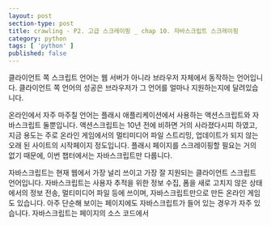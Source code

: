 ```yaml
---
layout: post
section-type: post
title: crawling - P2. 고급 스크레이핑 _ chap 10. 자바스크립트 스크레이핑
category: python
tags: [ 'python' ]
published: false
---
```


클라이언트 쪽 스크립트 언어는 웹 서버가 아니라 브라우저 자체에서 동작하는 언어입니다. 클라이언트 쪽 언어의 성공은 브라우저가 그 언어를 얼마나 지원하는지에 달려있습니다.  

온라인에서 자주 마주칠 언어는 플래시 애플리케이션에서 사용하는 액션스크립트와 자바스크립트 둘뿐입니다. 액션스크립트는 10년 전에 비하면 거의 사라졌다시피 하였고, 지금 용도는 주로 온라인 게임에서의 멀티미디어 파일 스트리밍, 업데이트가 되지 않는 오래 된 사이트의 시작페이지 정도입니다. 플래시 페이지를 스크레이핑할 필요는 거의 없기 때문에, 이번 챕터에서는 자바스크립트만 다룹니다.  

자바스크립트는 현재 웹에서 가장 널리 쓰이고 가장 잘 지원되는 클라이언트 스크립트 언어입니다. 자바스크립트는 사용자 추적을 위한 정보 수집, 폼을 새로 고치지 않은 상태에서의 정보 전송, 멀티미디어 파일 등에 쓰이며, 자바스크립트만으로 만든 온라인 게임도 있습니다. 아주 단순해 보이는 페이지에도 자바스크립트가 들어 있는 경우가 자주 있습니다. 자바스크립트는 페이지의 소스 코드에서 <script> 태그 부분에 들어 있습니다.  

```javascript
<script>
  alert("This creates a pop-up using JavaScript");
</script>
```

## 10.1 자바스크립트에 관한 간단한 소개

스크레이핑하는 스크립트에서 무슨 일을 하는지 최소한이라도 이해한다면 아주 큰 도움이 될 겁니다. 따라서 자바스크립트에 익숙해져야 합니다.  

자바스크립트는 약한 타이핑 언어이며 그 문법은 종종 자바나 C++과 비교됩니다. 연산자나 루프, 배열 같은 문법적 요소는 일부 비슷하지만, 약한 타입과 스크립트에서 출발한 성격 때문에 일부 프로그래머들은 자바스크립트를 이해하는게 골치 아플 수 있습니다.  

다음 코드는 재귀적으로 피보나치 수열을 계산한 후 브라우저의 개발자 콘솔에 출력합니다.

```javascript
<script>
function fibonacci(a, b){
  val nextNum = a + b;
  console.log(nextNum+" is in the Fibonacci sequence");
  if(nextNum < 100){
    fibonacci(b, nextNum);
  }
}
fibonacci(1, 1);
</script>
```

모든 변수 앞에 `var`가 있습니다. 이 문법은 PHP의 $ 기호나, 자바와 C++의 int, String, List 등 타입 선언과 비슷합니다. 파이썬은 이렇게 명시적인 변수 선언이 없다는 점에서 독특합니다. 또한 자바스크립트에는 함수를 변수처럼 사용할 수 있다는 대단히 좋은 기능이 좋습니다.

```javascript
<script>
var fibonacci = function() {
  var a = 1;
  var b = 1;
  return function () {
    var temp = b;
    b = a + b;
    a = temp;
    return b;
  }
}
var fibInstance = fibonacci();
console.log(fibInstance()+" is in the Fibonacci sequence");
console.log(fibInstance()+" is in the Fibonacci sequence");
console.log(fibInstance()+" is in the Fibonacci sequence");
</script>
```

이 코드는 언뜻 보기에는 이해가 안되지만, 람다 표현식을 염두해 둔다면 그리 어렵지 않습니다.  
변수 fibonacci 는 함수로 정의됐습니다. 이 함수가 반환하는 값은 함수이며, 반환된 함수는 피보나치 수열에서 점점 커지는 값을 출력합니다. fibonacci 를 호출할 때마다 피보나치 수열을 계산하는 함수를 반환하며, 그 함수를 다시 실행해서 함수에 들어 있는 값을 증가시킵니다.  

언뜻 보기엔 대단히 난해해 보이지만, 피보나치 수열을 계산하는 것 같은 종류의 문제는 대개 이런 패턴을 사용합니다. 함수를 마치 변수처럼 다루는 개념은 사용자의 행동이나 콜백을 처리할 때 대단히 유용하며, 자바스크립트 코드를 읽어야 한다면 이런 프로그래밍 스타일에 익숙해질 필요가 있습니다.

### 10.1.1 널리 쓰이는 자바스크립트 라이브러리

자바스크립트 표준을 이해하는 것도 중요하지만, 라이브러리가 없으면 최신 웹에서 할 수 있는 일은 상당히 제한됩니다. 페이지의 소스 코드를 읽어보면 널리 쓰이는 라이브러리가 하나 이상은 들어 있습니다.  

파이썬을 이용해 자바스크립트를 실행하는건 많은 시간과 프로세스 자원을 소비합니다. 특시 대규모로 실행한다면 더 심할 것입니다.

#### 제이쿼리

제이쿼리(jQuery)는 널리 쓰이는 라이브러리입니다. 제이쿼리를 사용하는 사이트는 코드 어딘가에 다음과 같은 제이쿼리를 불러오는 임포트 문이 있기 때문에 구분하기 쉽습니다.

```HTML
<script src="http://ajax.googleapis.com/ajax/libs/jquery/1.9.1/jquery.min.js"></script>
```

사이트에서 제이쿼리를 사용한다면 반드시 조심해서 스크랩해야 합니다. 제이쿼리는 자바스크립트가 실행된 다음에 동적으로 HTML 콘텐츠를 생성할 수 있기 때문입니다. 이전 챕터들에서 다룬 방법으로 스크랩하면 자바스크립트로 생성한 콘텐츠는 모두 놓치게 됩니다.  

또한, 제이쿼리를 사용하는 페이지에는 애니메이션이나 대화형 콘텐츠, 미디어 파일 등이 들어 있을 확률이 높고 이런 것들은 스크랩을 어렵게 합니다.

#### 구글 애널리틱스

전체 웹사이트의 50% 이상이 [구글 애널리틱스(Google Analytics)](http://bit.ly/2fBflnQ){:target="`_`blank"}를 사용합니다. 구글 애널리틱스는 아마 인터넷에서 가장 널리 쓰이는 자바스크립트 라이브러리인 동시에, 가장 널리 쓰이는 사용자 추적 도구일 겁니다.  

페이지에서 구글 애널리틱스를 사용하는지 여부는 간단히 알 수 있습니다. 구글 애널리틱스를 사용하는 페이지는 소스 코드 마지막에 다음과 비슷한 자바스크립트가 들어 있습니다.

```HTML
<!-- Google Analytics -->
<script type="text/javascript">
var _gaq = _gaq || [];
_gaq.push(['_setAccount', 'UA-4591498-1']);
_gaq.push(['_setDomainName', 'oreilly.com']);
_gaq.push(['_addIgnoredRef', 'oreilly.com']);
_gaq.push(['_setSiteSpeedSampleRate', 50]);
_gaq.push(['_trackPageview']);

(function() { var ga = document.createElement('script'); ga.type =
'text/javascript'; ga.async = true; ga.src = ('https:' ==
document.location.protocol ? 'https://ssl' : 'http://www') +
'.google-analytics.com/ga.js'; var s =
document.getElementsByTagName('script')[0];
s.parentNode.insertBefore(ga, s); })();
</script>
```
> 위 코드는 https://www.oreilly.com/ 에서 가져왔습니다. 해당 코드는 head에 들어 있습니다.

이 스크립트는 페이지에서 페이지로 이동하는 사용자의 움직임을 추적하는 특수한 쿠키를 사용합니다. 챕터 후반에서 셀레니움을 사용해 자바스크립트를 실행하고 쿠키를 처리하는 스크레이퍼를 만들 겠지만, 이런 스크레이퍼에서는 구글 애널리틱스는 문제가 될 수 있습니다.  

사이트에서 구글 애널리틱스나 그와 비슷한 웹 분석 시스템을 사용하고, 그 사이트에서 스크레이퍼가 다녀갔음을 알지 못하게 하고 싶다면 분석에 사용되는 쿠키 또는 모든 쿠키를 비활성화해야 합니다.

#### 구글 지도

구글 지도는 어느 사이트에든 아주 쉽게 지도를 임베드할 수 있는 API를 제공합니다.  

어떤 종류든 위치 데이터를 스크랩할 경우, 구글 지도가 어떻게 작동하는지 이해한다면 위도/경도 좌표, 운이 좋다면 주소까지 수월하게 가져올 수 있습니다. 구글 지도에서 위치를 표시하기 위해 가장 많이 쓰는 방법은 **마커** (핀이라고 부르기도 함)입니다.  

구글 지도에서 마커를 삽입할 때는 다음과 같은 코드를 사용합니다.

```javascript
var marker = new google.maps.Marker({
  position: new google.maps.LatLng(-25.363883,131.044922),
  map: map,
  title: 'Some marker text'
});
```

파이써에서 google.maps.LatLng 사이에 있는 좌표를 모두 추출해 위도/경도 리스트를 만드는건 어렵지 않습니다.  

[구글의 리버스 지오코딩(reverse Geocoding)](https://developers.google.com/maps/documentation/javascript/examples/geocoding-reverse){:target="`_`blank"} API 를 사용하면 이들 좌표 쌍을 저장하고 분석하기 알맞은 형태의 주소로 변환할 수 있습니다.

## 10.2 Ajax와 동적 HTML

지금까지 다룬 웹서버와의 통신은 페이지를 가져올 때 일종의 HTTP 요청을 보낸 것 뿐이었습니다. 페이지를 새로 고치지 않고 폼을 전송하거나 서버에서 정보를 가져온 경험이 있다면 그건 아마 **Ajax** 를 통한 것이었을 겁니다.  

일부 오해하는 사람도 있지만, Ajax는 언어가 아니라 특정 작업을 하기 위해 사용하는 기술의 묶음입니다. Ajax는 비동기 자바스크립트와 XML의 약자이며, 서버에 별도의 페이지를 요청하지 않고 정보를 주고 받기 위해 사용됩니다. '이 폼은 Ajax를 써서 웹 서버와 통신합니다'라고 말할 수 있습니다.  

Ajax와 마찬가지로, **DHTML(Dynamic HTML)** 도 같은 목적을 위해 함께 사용하는 기술을 묶어부르는 말입니다. DHTML은 클라이언트 쪽 스크립트가 페이지의 HTML 요소 바뀜에 따라 바뀌는 HTML이나 CSS입니다. 사용자가 커서를 움직여야만 버튼이 나타나거나, 클릭에 따라 배경색이 바뀌거나, Ajax 요청으로 새로운 콘텐츠가 나타날 수도 있습니다.  

'동적(Dynamic)'이란 단어는 일반적으로 '움직이는', '변하는' 같은 뜻을 떠올리게 하지만, 대화형 HTML 콘텐츠나 움직이는 이미지가 들어 있다 해서 그 페이지가 DHTML은 아닙니다. 인터넷에서 가장 따분하고 정적으로 보이는 페이지라 하더라도 이면에서 자바스크립트로 HTML과 CSS를 조작하는 DHTML이 있을 수 있습니다.  

다양한 웹사이트에서 아주 많이 스크랩한다면 곧 브라우저에 보이는 콘텐츠가 사이트에서 스크랩한 소스 코드와 맞지 않는 상황이 발생할 겁니다. 스크레이퍼가 내놓은 결과를 보고 브라우저에서 보던 내용이 없는 것을 볼 수도 있습니다. 또한 페이지에서 리다이렉트가 일어나서 다른 페이지로 이동했지만, 페이지 URL은 그대로일 수도 있습니다.  

이런 모든 상황은 자바스크립트가 페이지에서 하는 일을 스크레이퍼는 하지 못하기 때문에 일어나는 현상입니다.  

페이지가 Ajax나 DHTML을 써서 콘텐츠를 바꾸거나 불러온다는 사실을 알아챌 방법은 여러가지가 있지만, 이런 상황의 해결책은 두 가지뿐입니다. 하나는 자바스크립트를 분석해 콘텐츠를 직접 스크랩하는 것이고, 다른 하나는 자바스크립트 자체를 실행할 수 있는 파이썬 패키지를 써서 웹사이트를 브라우저에 보이는 그대로 스크랩하는 것입니다.

### 10.2.1 셀리네움으로 파이썬에서 자바스크립트 실행

[셀리니움](http://www.seleniumhq.org/){:target="`_`blank"}은 웹사이트 테스트 목적으로 개발됐지만, 강력한 웹 스크레이핑 도구로 사용할 수 있습니다. 최근에는 웹사이트가 브라우저에 어떻게 보이는지 정확하게 알 필요가 있을 때도 사용합니다.  
> [TDD 참조](https://kimdoky.github.io/categories/tdd.html){:target="`_`blank"}

셀레니움은 브라우저가 웹사이트를 불러오고, 필요한 데이터를 가져오고, 스크린샷을 찍거나 특정 행동이 웹사이트에 일어난다고 단언하는 등을 자동화합니다.  

셀레니움에는 자체적인 웹 브라우저가 들어있지 않으므로 다른 브라우저가 있어야 동작합니다. 예를 들어 셀레니움을 크롬과 함께 사용하면 말 그대로 크롬을 실행하고 웹사이트를 이동해서 코드에 명시한 동작을 수행합니다. 이렇게 하면 어떤 일이 일어나는지 지켜보기 편하지만, 여기서는 백그라운드에서 조용히 실행되는 [팬텀JS](http://phantomjs.org/){:target="`_`blank"}라는 도구를 사용하겠습니다.  

팬텀JS는 인터페이스가 없는(headless) 브라우저입니다. 팬텀JS는 웹사이트를 메모리에 불러오고 페이지의 자바스크립를 실행하지만, 그래픽은 렌더링하지 않습니다. 셀레니움과 팬텀JS를 결합하면 쿠키와 자바스크립트, 헤더, 그 외의 필요한 모든 것을 쉽게 처리할 수 있습니다.  

셀레니움 라이브러리는 pip로 설치하면 됩니다.

```
pip install selenium
```

팬텀JS는 pip 같은 패키지 관리자로는 설치가 불가하며, [웹사이트](http://phantomjs.org/download.html){:target="`_`blank"}에서 직접 내려 받아야 합니다.  

Ajax를 이용해 데이터를 불러오는 페이지는 아주 많지만(대표적으로 구글), 스크레이퍼를 테스트할 수 있는 샘플 페이지가 있습니다.(http://pythonscraping.com/pages/javascript/ajaxDemo.html) 이 페이지에는 HTML에 직접 입력한 샘플 텍스트가 있는데, 이 텍스트는 2초 뒤에 Ajax로 가져온 콘텐츠로 교체됩니다. 이전에 쓰던 방식대로 이 페이지의 데이터를 스크랩하려 하면, 실제 원하는 데이터가 아니라 로딩 페이지의 데이터만 가지고 오게 됩니다.  

다음 코드는 테스트 페이지에서 Ajax의 '벽' 뒤에 있는 텍스트를 가져옵니다.

```python
from selenium import webdriver
import time

driver = webdriver.PhantomJS()
driver.get("http://pythonscraping.com/pages/javascript/ajaxDemo.html")
time.sleep(3)
print(driver.find_element_by_id("content").text)
driver.close()
```
> `selenium.common.exceptions.WebDriverException: Message: 'phantomjs' executable needs to be in PATH.` 에러가 일어난다면..  
팬텀JS 바이너리를 파이썬이나 가상환경이 찾을 수 있는 경로에 설치하는 것을 권장합니다. 즉 현재 작업중인 가상환경이 있다면 `usr/local/var/pyenv/versions/scrapingEnv/bin`안에 팬텀JS 바이너리(`phantomjs`파일)를 두면 됩니다.

셀레니움 라이브러리는 **웹드라이버(WebDriver)** 위에서 호출되는 API입니다. 웹드라이버는 웹사이트를 불러올 수 있다는 점에서 브라우저와 비슷하지만 BeautifulSoup 객체와 마찬가지로 페이지 요소를 찾는 데 쓸 수 있고, 텍스트를 보내거나 클릭하는 등 페이지 요소를 조작할 수 있으며, 그 외에도 웹 스크레이퍼를 작동할 때 필요한 행동을 할 수 있습니다.

> #### 셀레니움 선택자  
이전의 챕터들에서는 find와 find_all과 같은 BeautifulSoup 선택자를 써서 페이지 요소를 선택했습니다. 셀레니움은 웹드라이버의 DOM에서 요소를 찾을 때 완전히 새로운 선택자를 사용합니다. (Document Object Model,DOM : HTML 및 XML 문서를 처리하는 API입니다. 문서의 구조적 형태를 제공하므로 JS와 같은 스크립트 언어를 사용하여 문서 내용과 시작적 표현을 수정할 수 있습니다.)  
예제에서는 선택자 `find_element_by_id`를 사용했지만, 다음과 같이 다른 선택자를 사용하여도 같은 결과를 얻을 수 있습니다.  
```python
driver.find_element_by_css_selector("#content")
driver.find_element_by_tag_name("div")
```
페이지 요소를 여러 개 선택해야 할 때는, 이들 요소 선택자에서 `element`를 `elements`로 바꾸기만 하면 파이썬 리스트를 반환합니다.
```python
driver.find_elements_by_css_selector("#content")
driver.find_elements_by_css_selector("div")
```
물론 이 콘텐츠를 BeautifulSoup로 파싱하는 것도 가능합니다. 웹드라이버의 `page_source`함수는 현 시점의 DOM을 문자열로 반환합니다.
```python
pageSource = driver.page_source
bsObj = BeautifulSoup(pageSource)
print(bsObj.find(id="content").get_text())
```

이 코드는 팬텀JS 라이브러리를 사용해서 셀레니움 웹드라이버를 만듭니다. 팬텀JS는 웹드라이버가 페이지를 불러온 다음 3초 동안 기다리고, 그 다음 콘텐츠를 가져옵니다.  

팬텀JS가 설치된 위치에 따라 새 팬텀JS 웹드라이버를 만들 때 그 위치를 명시적으로 지적해야 할 수도 있습니다.
```python
driver = webdriver.PhantomJS(executable_path='/path/to/bin/phantomjs')
```

모든 것이 정확히 설치됐다면 스크립트를 실행하고 몇 초 뒤에 다음과 같은 텍스트를 출력할 것입니다.

```
Here is some important text you want to retrieve!
A button to click!
```

페이지 자체에는 HTML 버튼이 있지만, 셀레니움의 `.text` 함수는 다른 콘텐츠를 가져오는 방식과 마찬가지로 버튼의 텍스트만 읽어왔습니다.  

위 코드는 time.sleep에서 3초로 지정했지만, 1초만 지정했다면 바뀌기 전의 텍스트를 불러왔을 것입니다.

```
This is some content that will appear on the page while it's loading. You don't care about scraping this.
```

이 방법은 잘 동작하긴 하지만 좀 비효율적이고, 큰 프로젝트에서 사용한다면 문제가 생길 수 있습니다. 페이지를 불러오는 시간은 일정하지 않습니다. 불러오는 순간에 서버가 바쁘거나, 연결 속도에 따라서 시간이 바뀔겁니다. 더 효율적인 방법은 페이지를 완전히 불러왔을 때만 존재하는 요소를 계속해서 확인하다가, 그 요소가 존재할 때만 데이터를 가져오는 겁니다.  

다음 코드는 페이지를 완전히 불러왔을 때만 존재하는, `id`가 `loadedButton`인 버튼을 검사합니다.

```python
from selenium import webdriver
from selenium.webdriver.common.by import By
from selenium.webdriver.support.ui import WebDriverWait
from selenium.webdriver.support import expected_conditions as EC

driver = webdriver.PhantomJS()
driver.get("http://pythonscraping.com/pages/javascript/ajaxDemo.html")
try:
    element = WebDriverWait(driver, 10).until(EC.presence_of_element_located((By.ID, "loadedButton"))
    )
finally:
    print(driver.find_element_by_id("content").text)
    driver.close()
```
위 코드에서 **WebDriverWait** 와 **expected_conditions** 을 결합하면 셀레니움에서 **묵시적 대기**(implicit wait)라고 하는 기능을 사용할 수 있습니다.  

묵시적 대기는 DOM이 어떤 상태로 바뀔 때까지 기다린다는 점에서 명시적 대기와는 다릅니다. 앞에서 `time.sleep(3)`으로 명시적 대기를 사용했습니다. 묵시적 대기에서 우리가 기다릴 DOM의 상태는 `expected_conditions`(예상 조건)으로 정의합니다. 셀레니움은 여러가지 예상 조건을 사용할 수 있는데, 그중에서도 자주 쓰이는 것은 다음과 같습니다.

- 알림(alert) 박스 팝업
- 요소(텍스트 박스 등)가 '선택(selected)' 상태로 바뀜
- 페이지 타이틀이 바뀌거나, 어떤 텍스트가 페이지 또는 특정 요소 안에 표시됨
- 보이지 않던 요소가 DOM 상에 보이게 되거나, 반대로 어떤 요소가 DOM에서 사라짐

물론 예상 조건을 사용하려면 어떤 요소를 지켜볼지 지정해야 합니다. 지켜볼 요소는 **위치 지정자(locator)** 로 정합니다. 위치 지정자는 선택자와 다릅니다. 위치 지정자는 `By` 객체를 사용하는 추상 쿼리 언어입니다. By 객체는 다양한 방법으로 사용할 수 있는데, 선택자로 만들 떄도 쓸 수 있습니다.  

다음 예제 코드에서는 위치 지정자를 사용해 id가 loadedButton인 요소를 찾습니다.

```python
EC.presence_of_element_located((By.ID, "loadedButton"))
```
위치 지정자와 `find_element` 함수를 함께 쓰면 선택자를 만들 수 있습니다.
```python
print(driver.find_element("content").text)
```
물론 위 코드는 예제에서 사용한 코드와 같은 일을 합니다.
```python
print(driver.find_element_by_id("content").text)
```
위치 지정자가 필요하지 않다면 쓰지 않아도 됩니다. 임포트 문도 하나 아낄 수 있습니다. 하지만 위치 지정자는 다양한 애플리케이션에서 쓸 수 있고, 매우 유연한 도구입니다.  

`By` 객체와 함께 쓸 수 있는 위치 지정자는 다음과 같습니다.  

#### `ID`
id 속성으로 요소를 찾습니다.
#### `CLASS_NAME`
class 속성으로 요소를 찾습니다. 이 함수의 이름을 `CLASS_NAME`이라고 정한 것은, 셀레니움의 자바 라이브러리에서 class를 예약된 메서드로 사용하므로 `object.CLASS` 형식을 사용하면 문제가 생깁니다. 모든 언어에서 일관된 문법을 쓰기 위해 `CLASS_NAME`이란 이름으로 정해졌습니다.
#### `CSS_SELECTOR`
class, id, tag 이름으로 요소를 찾습니다. 표기법은 각각 `#idName`, `.classNmae`, `tagName` 입니다.
#### `LINK_TEXT`
링크 텍스트로 `<a>` 태그를 찾습니다. 예를 들어 링크 텍스트가 'Next'이면 `(By.LINK_TEXT, "Next")`로 선택할 수 있습니다.
#### `PARTIAL_LINK_TEXT`
`LINK_TEXT`와 비슷하지만 문자열 일부에 일치하는 텍스트를 찾습니다.
#### `NAME`
name 속성으로 요소를 찾습니다. 폼을 다룰 때 편리합니다.
#### `TAG_NAME`
태그 이름으로 요소를 찾습니다.
#### `XPATH`
XPATH 표현식을 써서 요소를 찾습니다.

> #### XPath 문법  
XPath(XML Path)는 XML 문서의 일부분을 탐색하고 선택하는 데 사용하는 쿼리 언어입니다. 파이썬, 자바, C# 등의 언어에서 XML 문서를 다룰 때 이용되곤 합니다.  
BeautifulSoup은 XPath를 지원하지 않지만, 다른 여러 라이브러리는 XPath를 지원합니다. XPath는 CSS 선택자를 사용하는 것과 같은 방식으로 사용할 수 있을 때가 많습니다.(ex: `myTag#idname`) 원래는 HTML보다는 더 범용적인 XML 문서를 다루기 위해 설계되었습니다.  
XPath 문법은 크게 4 가지 개념으로 이루어집니다.  
- 루트 노드 대 루트가 아닌 노드
  - `/div`는 오직 문서의 루트에 있는 div 노드만 선택합니다.
  - `//div`는 문서의 어디에 있든 모든 div 노드를 선택합니다.
- 속성 선택
  - `//@href`는 href 속성이 있는 모든 노드를 선택합니다.
  - `//a[@href='http://google.com']`는 문서에서 구글을 가리키는 모든 링크를 선택합니다.
- 위치에 따른 노드 선택
  - `(//a)[3]`는 문서의 세 번째 링크를 선택합니다.
  - `(//table)[last()]`는 문서의 마지막 테이블을 선택합니다.
  - `(//a)[position() < 3]`는 문서의 처음 두 링크를 선택합니다.
- 아스테라크(`*`)는 어떤 문자나 노드의 집합이든 선택하므로, 다양한 상황에서 사용할 수 있습니다.
  - `//table/tr/*`는 모든 테이블에서 모든 자식 tr 태그를 선택합니다.(th와 td를 같이 쓰는 테이블에서 모든 셸을 선택할 때 유용합니다.)
  - `//div[@*]`는 속성이 하나라도 있는 모든 div 태그를 선택합니다.  
물론 XPath 문법에는 더 고급 기능도 많이 있습니다. 시간의 흐름에 따라 XPath는 다소 복잡한 쿼리 언어로 발전했습니다. boolean 논리 함수(예를 들어 `position()`), 그 밖의 다양한 연산자를 포함하게 되었습니다.  
다른 문법이 필요하다면 [마이크로소프트의 XPath 문법 페이지](http://bit.ly/1HEMbd3){:target="`_`blank"}를 참고하세요.

## 10.3 리다이렉트 처리

클라이언트 쪽 리다이렉트는 페이지 콘텐츠를 보내기 전에 서버에서 실행하는 리다이렉트와는 달리 브라우저에서 자바스크립를 통해 실행되는 리다이렉트입니다. 웹 브라우저에서 페이지를 방문할 때는 그 차이를 구분하기 어렵습니다. 리다이렉트가 워낙 빨리 일어나서 지연 시간을 전혀 느끼지 못하므로 서버 리다이렉트라고 생각할 수도 있습니다.  

하지만 웹 스크레이핑에서는 차이가 큽니다. 서버 쪽 리다이렉트의 경우, 셀레니움을 전혀 쓰지 않고 파이썬의 `urllib` 라이브러리만으로도 쉽게 처리할 수 있습니다. 반면 클라이언트쪽 리다이렉트는 자바스크립트를 실행하지 않으면 전혀 처리할 수 없습니다.  

셀레니움은 자바스크립트 리다이렉트를 다른 자바스크립트와 같은 방법으로 처리합니다. 하지만 이런 리다이렉트에서 중요한 점은 페이지가 리다이렉트를 끝낸 시점이 언제인지 파악하는 것입니다.
http://pythonscraping.com/pages/javascript/redirectDemo1.html 페이지에 이런 파입의 리다이렉트 예제가 있습니다. 이 페이지는 2초후 리대이렉트가 일어납니다.  

이런 리다이렉트를 감지하려면 페이지를 처음 불러올 때 있었던 DOM 요소 하나를 주시하고 있어야 합니다. 그러다가 셀레니움이 `NoSuchElementException` 예외를 일으킬 때, 즉 그 요소가 페이지의 DOM에 더는 존재하지 않을 때가 바로 리다이렉트가 일어난 시점입니다.

```python
from selenium import webdriver
import time
from selenium.webdriver.remote.webelement import WebElement
from selenium.common.exceptions import NoSuchElementException

def waitForLoad(driver):
    elem = driver.find_element_by_tag_name("html")
    count = 0
    while True:
        count += 1
        if count > 20:
            print("Timing out after 10 seconds and returning")
            return
        time.sleep(.5)
        try:
            elem == driver.find_element_by_tag_name("div")
        except NoSuchElementException:
            return

driver = webdriver.PhantomJS()
driver.get("http://pythonscraping.com/pages/javascript/redirectDemo1.html")
waitForLoad(driver)
print(driver.page_source)
```
이 스크립트는 0.5초마다 페이지를 체크하면서 총 10초를 기다립니다.

실행 결과입니다.

```
<html><head>
<title>The Destination Page!</title>

</head>
<body>
This is the page you are looking for!

</body></html>
```
